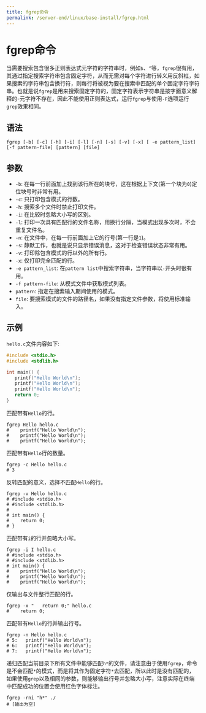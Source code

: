 ```yaml
---
title: fgrep命令
permalink: /server-end/linux/base-install/fgrep.html
---
```


# fgrep命令

当需要搜索包含很多正则表达式元字符的字符串时，例如`$`、`^`等，`fgrep`很有用，其通过指定搜索字符串包含固定字符，从而无需对每个字符进行转义用反斜杠，如果搜索的字符串包含换行符，则每行将被视为要在搜索中匹配的单个固定字符字符串。也就是说`fgrep`是用来搜索固定字符的，固定字符表示字符串是按字面意义解释的-元字符不存在，因此不能使用正则表达式，运行`fgrep`与使用`-F`选项运行`grep`效果相同。

## 语法

```shell
fgrep [-b] [-c] [-h] [-i] [-l] [-n] [-s] [-v] [-x] [ -e pattern_list] [-f pattern-file] [pattern] [file]
```

## 参数

- `-b`: 在每一行前面加上找到该行所在的块号，这在根据上下文(第一个块为`0`)定位块号时非常有用。
- `-c`: 只打印包含模式的行数。
- `-h`: 搜索多个文件时禁止打印文件。
- `-i`: 在比较时忽略大小写的区别。
- `-l`: 打印一次具有匹配行的文件名称，用换行分隔，当模式出现多次时，不会重复文件名。
- `-n`: 在文件中，在每一行前面加上它的行号(第一行是`1`)。
- `-s`: 静默工作，也就是说只显示错误消息，这对于检查错误状态非常有用。
- `-v`: 打印除包含模式的行以外的所有行。
- `-x`: 仅打印完全匹配的行。
- `-e pattern_list`: 在`pattern list`中搜索字符串，当字符串以`-`开头时很有用。
- `-f pattern-file`: 从模式文件中获取模式列表。
- `pattern`: 指定在搜索输入期间使用的模式。
- `file`: 要搜索模式的文件的路径名，如果没有指定文件参数，将使用标准输入。

## 示例

`hello.c`文件内容如下:

```c
#include <stdio.h>
#include <stdlib.h>

int main() {
   printf("Hello World\n");
   printf("Hello World\n");
   printf("Hello World\n");
   return 0;
}
```

匹配带有`Hello`的行。

```shell
fgrep Hello hello.c
#    printf("Hello World\n");
#    printf("Hello World\n");
#    printf("Hello World\n");
```

匹配带有`Hello`行的数量。

```shell
fgrep -c Hello hello.c
# 3
```

反转匹配的意义，选择不匹配`Hello`的行。

```shell
fgrep -v Hello hello.c
# #include <stdio.h>
# #include <stdlib.h>
#
# int main() {
#    return 0;
# }
```

匹配带有`i`的行并忽略大小写。

```shell
fgrep -i I hello.c
# #include <stdio.h>
# #include <stdlib.h>
# int main() {
#    printf("Hello World\n");
#    printf("Hello World\n");
#    printf("Hello World\n");
```

仅输出与文件整行匹配的行。

```shell
fgrep -x "   return 0;" hello.c
#    return 0;
```

匹配带有`Hello`的行并输出行号。

```shell
fgrep -n Hello hello.c
# 5:   printf("Hello World\n");
# 6:   printf("Hello World\n");
# 7:   printf("Hello World\n");
```

递归匹配当前目录下所有文件中能够匹配`h*`的文件，请注意由于使用`fgrep`，命令是不会匹配`*`的模式，而是将其作为固定字符`*`去匹配，所以此时是没有匹配的，如果使用`grep`以及相同的参数，则能够输出行号并忽略大小写，注意实际在终端中匹配成功的位置会使用红色字体标注。

```shell
fgrep -rni "h*" ./
# [输出为空]
```
